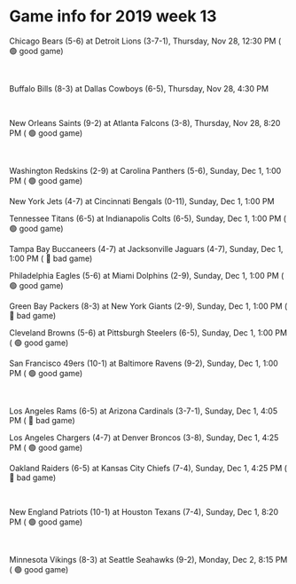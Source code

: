 # Game info for 2019 week 13

Chicago Bears (5-6) at Detroit Lions (3-7-1), Thursday, Nov 28, 12:30 PM (	:green_circle: good game)


<br/>

Buffalo Bills (8-3) at Dallas Cowboys (6-5), Thursday, Nov 28, 4:30 PM


<br/>

New Orleans Saints (9-2) at Atlanta Falcons (3-8), Thursday, Nov 28, 8:20 PM (	:green_circle: good game)


<br/>

Washington Redskins (2-9) at Carolina Panthers (5-6), Sunday, Dec 1, 1:00 PM (	:green_circle: good game)

New York Jets (4-7) at Cincinnati Bengals (0-11), Sunday, Dec 1, 1:00 PM

Tennessee Titans (6-5) at Indianapolis Colts (6-5), Sunday, Dec 1, 1:00 PM (	:green_circle: good game)

Tampa Bay Buccaneers (4-7) at Jacksonville Jaguars (4-7), Sunday, Dec 1, 1:00 PM (	:red_circle: bad game)

Philadelphia Eagles (5-6) at Miami Dolphins (2-9), Sunday, Dec 1, 1:00 PM (	:green_circle: good game)

Green Bay Packers (8-3) at New York Giants (2-9), Sunday, Dec 1, 1:00 PM (	:red_circle: bad game)

Cleveland Browns (5-6) at Pittsburgh Steelers (6-5), Sunday, Dec 1, 1:00 PM (	:green_circle: good game)

San Francisco 49ers (10-1) at Baltimore Ravens (9-2), Sunday, Dec 1, 1:00 PM (	:green_circle: good game)


<br/>

Los Angeles Rams (6-5) at Arizona Cardinals (3-7-1), Sunday, Dec 1, 4:05 PM (	:red_circle: bad game)

Los Angeles Chargers (4-7) at Denver Broncos (3-8), Sunday, Dec 1, 4:25 PM (	:green_circle: good game)

Oakland Raiders (6-5) at Kansas City Chiefs (7-4), Sunday, Dec 1, 4:25 PM (	:red_circle: bad game)


<br/>

New England Patriots (10-1) at Houston Texans (7-4), Sunday, Dec 1, 8:20 PM (	:green_circle: good game)


<br/>

Minnesota Vikings (8-3) at Seattle Seahawks (9-2), Monday, Dec 2, 8:15 PM (	:green_circle: good game)

